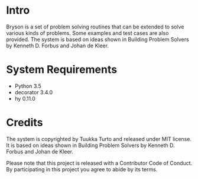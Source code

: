 Intro
=====
Bryson is a set of problem solving routines that can be extended to solve
various kinds of problems. Some examples and test cases are also provided.
The system is based on ideas shown in Building Problem Solvers by Kenneth D.
Forbus and Johan de Kleer.

System Requirements
===================
- Python 3.5
- decorator 3.4.0
- hy 0.11.0

Credits
=======
The system is copyrighted by Tuukka Turto and released under MIT license. It is based
on ideas shown in Building Problem Solvers by Kenneth D. Forbus and Johan de Kleer.

Please note that this project is released with a Contributor Code of Conduct.
By participating in this project you agree to abide by its terms.
